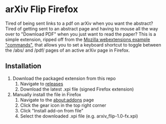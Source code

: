 # arXiv Flip Firefox

Tired of being sent links to a pdf on arXiv when you want the abstract? Tired of getting sent to an abstract page and having to mouse all the way over to "Download PDF" when you just want to read the paper? This is a simple extension, ripped off from the [Mozilla webextensions example "commands"](https://github.com/mdn/webextensions-examples/tree/master/commands), that allows you to set a keyboard shortcut to toggle between the /abs/ and /pdf/ pages of an active arXiv page in Firefox.

## Installation

1. Download the packaged extension from this repo
   1. Navigate to [releases](https://github.com/michaelsaxon/arxiv-flip-firefox/releases)
   1. Download the latest .xpi file (signed Firefox extension)
1. Manually install the file in Firefox
   1. Navigate to the [about:addons](about:addons) page
   1. Click the gear icon in the top right corner
   1. Click "Install add-on from file"
   1. Select the downloaded .xpi file (e.g. arxiv_flip-1.0-fx.xpi)
